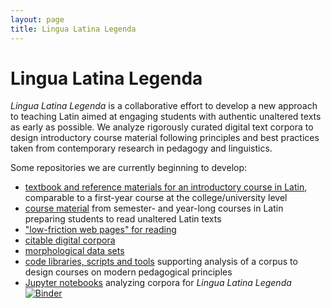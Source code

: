 ```yaml
---
layout: page
title: Lingua Latina Legenda
---
```


# Lingua Latina Legenda

*Lingua Latina Legenda* is a collaborative effort to develop a new approach to teaching Latin aimed at engaging students with authentic unaltered texts as early as possible.   We analyze rigorously curated digital text corpora to design introductory course material following principles and best practices taken from contemporary research in pedagogy and linguistics.

Some repositories we are currently beginning to develop:

- [textbook and reference materials for an introductory course in Latin](https://lingualatina.github.io/textbook/), comparable to a first-year course at the college/university level
-  [course material](https://lingualatina.github.io/courses/) from semester- and year-long courses in Latin preparing students to read unaltered Latin texts
- ["low-friction web pages" for reading](https://lingualatina.github.io/reading/)
- [citable digital corpora](https://lingualatina.github.io/texts/)
- [morphological data sets](https://lingualatina.github.io/morphology/)
- [code libraries, scripts and tools](https://lingualatina.github.io/analysis/) supporting analysis of a corpus to design courses on modern pedagogical principles
- [Jupyter notebooks](https://github.com/LinguaLatina/lingualatina-ipynb) analyzing corpora for *Lingua Latina Legenda* [![Binder](https://mybinder.org/badge_logo.svg)](https://mybinder.org/v2/gh/lingualatina/lingualatina-ipynb/master)
